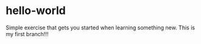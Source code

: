 # hello-world
Simple exercise that gets you started when learning something new.
This is my first branch!!!
